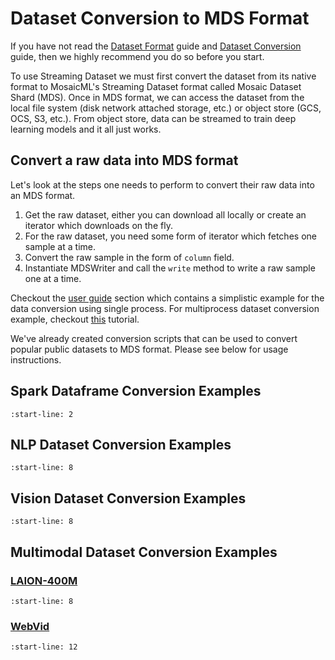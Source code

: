 # Dataset Conversion to MDS Format

If you have not read the [Dataset Format](../fundamentals/dataset_format.md) guide and [Dataset Conversion](../fundamentals/dataset_conversion_guide.md) guide, then we highly recommend you do so before you start.

To use Streaming Dataset we must first convert the dataset from its native format to MosaicML's Streaming Dataset format called Mosaic Dataset Shard (MDS). Once in MDS format, we can access the dataset from the local file system (disk network attached storage, etc.) or object store (GCS, OCS, S3, etc.).  From object store, data can be streamed to train deep learning models and it all just works.

## Convert a raw data into MDS format

Let's look at the steps one needs to perform to convert their raw data into an MDS format.

1. Get the raw dataset, either you can download all locally or create an iterator which downloads on the fly.
2. For the raw dataset, you need some form of iterator which fetches one sample at a time.
3. Convert the raw sample in the form of `column` field.
4. Instantiate MDSWriter and call the `write` method to write a raw sample one at a time.

Checkout the [user guide](../getting_started/user_guide.md) section which contains a simplistic example for the data conversion using single process. For multiprocess dataset conversion example, checkout [this](../examples/multiprocess_dataset_conversion.ipynb) tutorial.


We've already created conversion scripts that can be used to convert popular public datasets to MDS format.  Please see below for usage instructions.

## Spark Dataframe Conversion Examples
```{include} ../../../streaming/converters/README.md
:start-line: 2
```

## NLP Dataset Conversion Examples

```{include} ../../../examples/text/convert/README.md
:start-line: 8
```

## Vision Dataset Conversion Examples

```{include} ../../../examples/vision/convert/README.md
:start-line: 8
```

## Multimodal Dataset Conversion Examples
### [LAION-400M](https://laion.ai/blog/laion-400-open-dataset/)
```{include} ../../../examples/multimodal/laion400m/README.md
:start-line: 8
```
### [WebVid](https://m-bain.github.io/webvid-dataset/)
```{include} ../../../examples/multimodal/webvid/write/README.md
:start-line: 12
```

